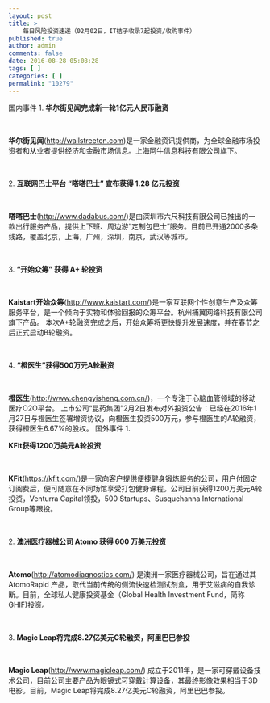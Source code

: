 ```yaml
---
layout: post
title: >
    每日风险投资速递（02月02日，IT桔子收录7起投资/收购事件）
published: true
author: admin
comments: false
date: 2016-08-28 05:08:28
tags: [ ]
categories: [ ]
permalink: "10279"
---
```

  国内事件   1. **华尔街见闻完成新一轮1亿元人民币融资** 

&nbsp;

**华尔街见闻**(http://wallstreetcn.com)是一家金融资讯提供商，为全球金融市场投资者和从业者提供经济和金融市场信息。上海阿牛信息科技有限公司旗下。

&nbsp;

2. **互联网巴士平台 “嗒嗒巴士” 宣布获得 1.28 亿元投资**

&nbsp;

**嗒嗒巴士**(http://www.dadabus.com/)是由深圳市六尺科技有限公司已推出的一款出行服务产品，提供上下班、周边游“定制包巴士”服务。目前已开通2000多条线路，覆盖北京，上海，广州，深圳，南京，武汉等城市。

&nbsp;

3. **“开始众筹” 获得 A+ 轮投资**

&nbsp;

**Kaistart开始众筹**(http://www.kaistart.com/)是一家互联网个性创意生产及众筹服务平台，是一个倾向于实物和体验回报的众筹平台。杭州捕翼网络科技有限公司旗下产品。 本次A+轮融资完成之后，开始众筹将更快提升发展速度，并在春节之后正式启动B轮融资。

&nbsp;

4. **“橙医生”获得500万元A轮融资**

&nbsp;

**橙医生**(http://www.chengyisheng.com.cn/)，一个专注于心脑血管领域的移动医疗O2O平台。 上市公司“昆药集团”2月2日发布对外投资公告：已经在2016年1月27日与橙医生签署增资协议，向橙医生投资500万元，参与橙医生的A轮融资，获得橙医生6.67%的股权。  国外事件   1. 

**KFit获得1200万美元A轮投资** 

&nbsp;

**KFit**(https://kfit.com/)是一家向客户提供便捷健身锻炼服务的公司，用户付固定订阅费后，便可随意在不同场馆享受打包健身课程。公司日前获得1200万美元A轮投资，Venturra Capital领投，500 Startups、Susquehanna International Group等跟投。

&nbsp;

2. **澳洲医疗器械公司 Atomo 获得 600 万美元投资**

&nbsp;

**Atomo**(http://atomodiagnostics.com/) 是澳洲一家医疗器械公司，旨在通过其 AtomoRapid 产品，取代当前传统的侧流快速检测试剂盒，用于艾滋病的自我诊断。目前，全球私人健康投资基金（Global Health Investment Fund，简称 GHIF)投资。

&nbsp;

3. **Magic Leap将完成8.27亿美元C轮融资，阿里巴巴参投**

&nbsp;

**Magic Leap**(http://www.magicleap.com/) 成立于2011年，是一家可穿戴设备技术公司，目前公司主要产品为眼镜式可穿戴计算设备，其最终影像效果相当于3D电影。目前，Magic Leap将完成8.27亿美元C轮融资，阿里巴巴参投。 
